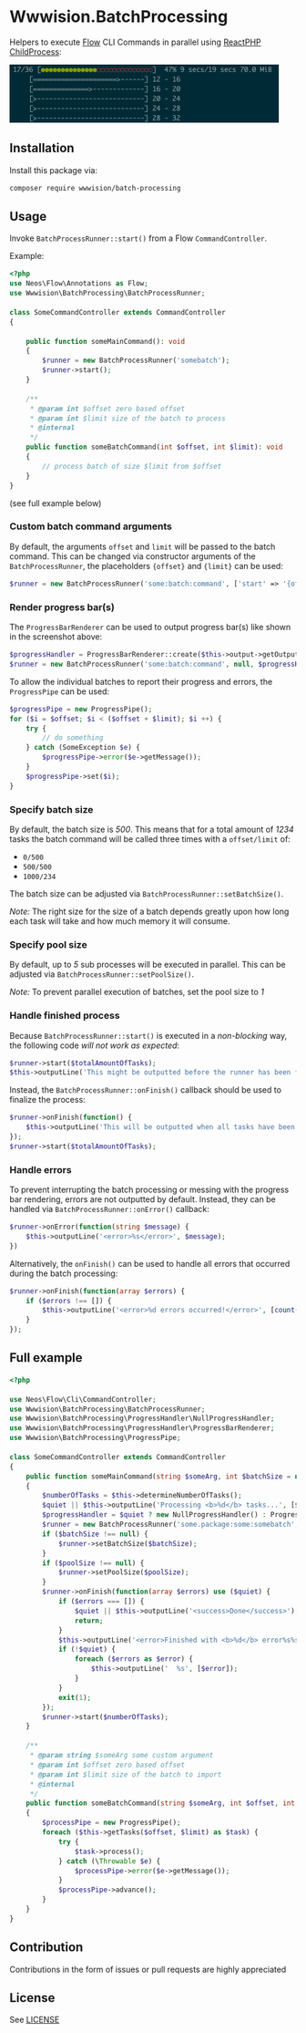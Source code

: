 # Wwwision.BatchProcessing

Helpers to execute [Flow](https://flow.neos.io) CLI Commands in parallel using [ReactPHP ChildProcess](https://reactphp.org/child-process/):

![](screenshot.png "screenshot of the batch processing in action")

## Installation

Install this package via:

```bash
composer require wwwision/batch-processing
```

## Usage

Invoke `BatchProcessRunner::start()` from a Flow `CommandController`.

Example:

```php
<?php
use Neos\Flow\Annotations as Flow;
use Wwwision\BatchProcessing\BatchProcessRunner;

class SomeCommandController extends CommandController
{

    public function someMainCommand(): void
    {
        $runner = new BatchProcessRunner('somebatch');
        $runner->start();
    }

    /**
     * @param int $offset zero based offset
     * @param int $limit size of the batch to process
     * @internal
     */
    public function someBatchCommand(int $offset, int $limit): void
    {
        // process batch of size $limit from $offset
    }
}
```

(see full example below)

### Custom batch command arguments

By default, the arguments `offset` and `limit` will be passed to the batch command.
This can be changed via constructor arguments of the `BatchProcessRunner`, the placeholders `{offset}` and `{limit}` can be used:

```php
$runner = new BatchProcessRunner('some:batch:command', ['start' => '{offset}', 'size' => '{limit}', 'some-custom-arg' => 'some value']);
```

### Render progress bar(s)

The `ProgressBarRenderer` can be used to output progress bar(s) like shown in the screenshot above:

```php
$progressHandler = ProgressBarRenderer::create($this->output->getOutput());
$runner = new BatchProcessRunner('some:batch:command', null, $progressHandler);
```

To allow the individual batches to report their progress and errors, the `ProgressPipe` can be used:

```php
$progressPipe = new ProgressPipe();
for ($i = $offset; $i < ($offset + $limit); $i ++) {
    try {
        // do something
    } catch (SomeException $e) {
        $progressPipe->error($e->getMessage());
    }
    $progressPipe->set($i);
}
```

### Specify batch size

By default, the batch size is *500*.
This means that for a total amount of *1234* tasks the batch command will be called three times with a `offset/limit` of:
* `0/500`
* `500/500`
* `1000/234`

The batch size can be adjusted via `BatchProcessRunner::setBatchSize()`.

*Note:* The right size for the size of a batch depends greatly upon how long each task will take and how much memory it will consume.

### Specify pool size 

By default, up to *5* sub processes will be executed in parallel.
This can be adjusted via `BatchProcessRunner::setPoolSize()`.

*Note:* To prevent parallel execution of batches, set the pool size to *1*

### Handle finished process

Because `BatchProcessRunner::start()` is executed in a *non-blocking* way, the following code *will not work as expected*:
```php
$runner->start($totalAmountOfTasks);
$this->outputLine('This might be outputted before the runner has been finished!')
```

Instead, the `BatchProcessRunner::onFinish()` callback should be used to finalize the process:

```php
$runner->onFinish(function() {
    $this->outputLine('This will be outputted when all tasks have been processed');
});
$runner->start($totalAmountOfTasks);
```

### Handle errors

To prevent interrupting the batch processing or messing with the progress bar rendering, errors are not outputted by default.
Instead, they can be handled via `BatchProcessRunner::onError()` callback:

```php
$runner->onError(function(string $message) {
    $this->outputLine('<error>%s</error>', $message);
})
```

Alternatively, the `onFinish()` can be used to handle all errors that occurred during the batch processing:

```php
$runner->onFinish(function(array $errors) {
    if ($errors !== []) {
        $this->outputLine('<error>%d errors occurred!</error>', [count($errors)]);
    }
});
```

## Full example

```php
<?php

use Neos\Flow\Cli\CommandController;
use Wwwision\BatchProcessing\BatchProcessRunner;
use Wwwision\BatchProcessing\ProgressHandler\NullProgressHandler;
use Wwwision\BatchProcessing\ProgressHandler\ProgressBarRenderer;
use Wwwision\BatchProcessing\ProgressPipe;

class SomeCommandController extends CommandController
{
    public function someMainCommand(string $someArg, int $batchSize = null, int $poolSize = null, bool $quiet = false): void
    {
        $numberOfTasks = $this->determineNumberOfTasks();
        $quiet || $this->outputLine('Processing <b>%d</b> tasks...', [$numberOfTasks]);
        $progressHandler = $quiet ? new NullProgressHandler() : ProgressBarRenderer::create($this->output->getOutput());
        $runner = new BatchProcessRunner('some.package:some:somebatch', ['someArg' => $someArg, 'offset' => '{offset}', 'limit' => '{limit}'], $progressHandler);
        if ($batchSize !== null) {
            $runner->setBatchSize($batchSize);
        }
        if ($poolSize !== null) {
            $runner->setPoolSize($poolSize);
        }
        $runner->onFinish(function(array $errors) use ($quiet) {
            if ($errors === []) {
                $quiet || $this->outputLine('<success>Done</success>');
                return;
            }
            $this->outputLine('<error>Finished with <b>%d</b> error%s%s</error>', [\count($errors), \count($errors) === 1 ? '' : 's', $quiet ? '' : ':']);
            if (!$quiet) {
                foreach ($errors as $error) {
                    $this->outputLine('  %s', [$error]);
                }
            }
            exit(1);
        });
        $runner->start($numberOfTasks);
    }

    /**
     * @param string $someArg some custom argument
     * @param int $offset zero based offset
     * @param int $limit size of the batch to import
     * @internal
     */
    public function someBatchCommand(string $someArg, int $offset, int $limit): void
    {
        $processPipe = new ProgressPipe();
        foreach ($this->getTasks($offset, $limit) as $task) {
            try {
                $task->process();
            } catch (\Throwable $e) {
                $processPipe->error($e->getMessage());
            }
            $processPipe->advance();
        }
    }
}
```

## Contribution

Contributions in the form of issues or pull requests are highly appreciated

## License

See [LICENSE](./LICENSE)
